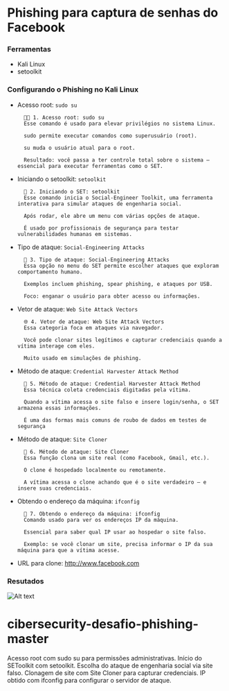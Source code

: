 # Phishing para captura de senhas do Facebook

### Ferramentas

- Kali Linux
- setoolkit

### Configurando o Phishing no Kali Linux

- Acesso root: ``` sudo su ```

        🧑‍💻 1. Acesso root: sudo su
        Esse comando é usado para elevar privilégios no sistema Linux.

        sudo permite executar comandos como superusuário (root).

        su muda o usuário atual para o root.

        Resultado: você passa a ter controle total sobre o sistema — essencial para executar ferramentas como o SET.


- Iniciando o setoolkit: ``` setoolkit ```

        🚀 2. Iniciando o SET: setoolkit
        Esse comando inicia o Social-Engineer Toolkit, uma ferramenta interativa para simular ataques de engenharia social.

        Após rodar, ele abre um menu com várias opções de ataque.

        É usado por profissionais de segurança para testar vulnerabilidades humanas em sistemas.


- Tipo de ataque: ``` Social-Engineering Attacks ```

        🎯 3. Tipo de ataque: Social-Engineering Attacks
        Essa opção no menu do SET permite escolher ataques que exploram comportamento humano.

        Exemplos incluem phishing, spear phishing, e ataques por USB.

        Foco: enganar o usuário para obter acesso ou informações.

- Vetor de ataque: ``` Web Site Attack Vectors ```

        🌐 4. Vetor de ataque: Web Site Attack Vectors
        Essa categoria foca em ataques via navegador.

        Você pode clonar sites legítimos e capturar credenciais quando a vítima interage com eles.

        Muito usado em simulações de phishing.

- Método de ataque: ```Credential Harvester Attack Method ```

        🔐 5. Método de ataque: Credential Harvester Attack Method
        Essa técnica coleta credenciais digitadas pela vítima.

        Quando a vítima acessa o site falso e insere login/senha, o SET armazena essas informações.

        É uma das formas mais comuns de roubo de dados em testes de segurança


- Método de ataque: ``` Site Cloner ```

        🧬 6. Método de ataque: Site Cloner
        Essa função clona um site real (como Facebook, Gmail, etc.).

        O clone é hospedado localmente ou remotamente.

        A vítima acessa o clone achando que é o site verdadeiro — e insere suas credenciais.       


- Obtendo o endereço da máquina: ``` ifconfig ```

        📡 7. Obtendo o endereço da máquina: ifconfig
        Comando usado para ver os endereços IP da máquina.

        Essencial para saber qual IP usar ao hospedar o site falso.

        Exemplo: se você clonar um site, precisa informar o IP da sua máquina para que a vítima acesse.


- URL para clone: http://www.facebook.com

### Resutados

![Alt text](./passwd.png "Optional title")
# cibersecurity-desafio-phishing-master
Acesso root com sudo su para permissões administrativas.
Início do SEToolkit com setoolkit.
Escolha do ataque de engenharia social via site falso.
Clonagem de site com Site Cloner para capturar credenciais.
IP obtido com ifconfig para configurar o servidor de ataque.
